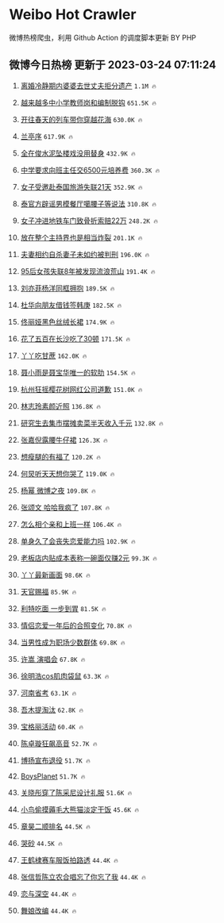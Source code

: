 # Weibo Hot Crawler 



微博热榜爬虫，利用 Github Action 的调度脚本更新 BY PHP 


## 微博今日热榜 更新于 2023-03-24 07:11:24 
1. [离婚冷静期内婆婆去世丈夫拒分遗产](https://s.weibo.com/weibo?q=%23%E7%A6%BB%E5%A9%9A%E5%86%B7%E9%9D%99%E6%9C%9F%E5%86%85%E5%A9%86%E5%A9%86%E5%8E%BB%E4%B8%96%E4%B8%88%E5%A4%AB%E6%8B%92%E5%88%86%E9%81%97%E4%BA%A7%23&t=31&band_rank=1&Refer=top) `1.1M 🔥` 

1. [越来越多中小学教师岗和编制脱钩](https://s.weibo.com/weibo?q=%23%E8%B6%8A%E6%9D%A5%E8%B6%8A%E5%A4%9A%E4%B8%AD%E5%B0%8F%E5%AD%A6%E6%95%99%E5%B8%88%E5%B2%97%E5%92%8C%E7%BC%96%E5%88%B6%E8%84%B1%E9%92%A9%23&t=31&band_rank=2&Refer=top) `651.5K 🔥` 

1. [开往春天的列车带你穿越花海](https://s.weibo.com/weibo?q=%23%E5%BC%80%E5%BE%80%E6%98%A5%E5%A4%A9%E7%9A%84%E5%88%97%E8%BD%A6%E5%B8%A6%E4%BD%A0%E7%A9%BF%E8%B6%8A%E8%8A%B1%E6%B5%B7%23&t=31&band_rank=3&Refer=top) `630.0K 🔥` 

1. [兰亭序](https://s.weibo.com/weibo?q=%23%E5%85%B0%E4%BA%AD%E5%BA%8F%23&t=31&band_rank=4&Refer=top) `617.9K 🔥` 

1. [全在俊水泥坠楼戏没用替身](https://s.weibo.com/weibo?q=%23%E5%85%A8%E5%9C%A8%E4%BF%8A%E6%B0%B4%E6%B3%A5%E5%9D%A0%E6%A5%BC%E6%88%8F%E6%B2%A1%E7%94%A8%E6%9B%BF%E8%BA%AB%23&t=31&band_rank=5&Refer=top) `432.9K 🔥` 

1. [中学要求向班主任交6500元培养费](https://s.weibo.com/weibo?q=%23%E4%B8%AD%E5%AD%A6%E8%A6%81%E6%B1%82%E5%90%91%E7%8F%AD%E4%B8%BB%E4%BB%BB%E4%BA%A46500%E5%85%83%E5%9F%B9%E5%85%BB%E8%B4%B9%23&t=31&band_rank=6&Refer=top) `360.3K 🔥` 

1. [女子受邀赴泰国旅游失联21天](https://s.weibo.com/weibo?q=%23%E5%A5%B3%E5%AD%90%E5%8F%97%E9%82%80%E8%B5%B4%E6%B3%B0%E5%9B%BD%E6%97%85%E6%B8%B8%E5%A4%B1%E8%81%9421%E5%A4%A9%23&t=31&band_rank=7&Refer=top) `352.9K 🔥` 

1. [泰官方辟谣男模餐厅噶腰子等说法](https://s.weibo.com/weibo?q=%23%E6%B3%B0%E5%AE%98%E6%96%B9%E8%BE%9F%E8%B0%A3%E7%94%B7%E6%A8%A1%E9%A4%90%E5%8E%85%E5%99%B6%E8%85%B0%E5%AD%90%E7%AD%89%E8%AF%B4%E6%B3%95%23&t=31&band_rank=8&Refer=top) `310.8K 🔥` 

1. [女子冲进地铁车门致骨折索赔22万](https://s.weibo.com/weibo?q=%23%E5%A5%B3%E5%AD%90%E5%86%B2%E8%BF%9B%E5%9C%B0%E9%93%81%E8%BD%A6%E9%97%A8%E8%87%B4%E9%AA%A8%E6%8A%98%E7%B4%A2%E8%B5%9422%E4%B8%87%23&t=31&band_rank=9&Refer=top) `248.2K 🔥` 

1. [放在整个主持界也是相当炸裂](https://s.weibo.com/weibo?q=%23%E6%94%BE%E5%9C%A8%E6%95%B4%E4%B8%AA%E4%B8%BB%E6%8C%81%E7%95%8C%E4%B9%9F%E6%98%AF%E7%9B%B8%E5%BD%93%E7%82%B8%E8%A3%82%23&t=31&band_rank=10&Refer=top) `201.1K 🔥` 

1. [夫妻相约自杀妻子未如约被判刑](https://s.weibo.com/weibo?q=%23%E5%A4%AB%E5%A6%BB%E7%9B%B8%E7%BA%A6%E8%87%AA%E6%9D%80%E5%A6%BB%E5%AD%90%E6%9C%AA%E5%A6%82%E7%BA%A6%E8%A2%AB%E5%88%A4%E5%88%91%23&t=31&band_rank=11&Refer=top) `196.0K 🔥` 

1. [95后女孩失联8年被发现流浪荒山](https://s.weibo.com/weibo?q=%2395%E5%90%8E%E5%A5%B3%E5%AD%A9%E5%A4%B1%E8%81%948%E5%B9%B4%E8%A2%AB%E5%8F%91%E7%8E%B0%E6%B5%81%E6%B5%AA%E8%8D%92%E5%B1%B1%23&t=31&band_rank=12&Refer=top) `191.4K 🔥` 

1. [刘亦菲杨洋同框拥抱](https://s.weibo.com/weibo?q=%23%E5%88%98%E4%BA%A6%E8%8F%B2%E6%9D%A8%E6%B4%8B%E5%90%8C%E6%A1%86%E6%8B%A5%E6%8A%B1%23&t=31&band_rank=13&Refer=top) `189.5K 🔥` 

1. [杜华向朋友借钱签韩庚](https://s.weibo.com/weibo?q=%23%E6%9D%9C%E5%8D%8E%E5%90%91%E6%9C%8B%E5%8F%8B%E5%80%9F%E9%92%B1%E7%AD%BE%E9%9F%A9%E5%BA%9A%23&t=31&band_rank=14&Refer=top) `182.5K 🔥` 

1. [佟丽娅黑色丝绒长裙](https://s.weibo.com/weibo?q=%23%E4%BD%9F%E4%B8%BD%E5%A8%85%E9%BB%91%E8%89%B2%E4%B8%9D%E7%BB%92%E9%95%BF%E8%A3%99%23&t=31&band_rank=15&Refer=top) `174.9K 🔥` 

1. [花了五百在长沙吃了30顿](https://s.weibo.com/weibo?q=%23%E8%8A%B1%E4%BA%86%E4%BA%94%E7%99%BE%E5%9C%A8%E9%95%BF%E6%B2%99%E5%90%83%E4%BA%8630%E9%A1%BF%23&t=31&band_rank=16&Refer=top) `171.5K 🔥` 

1. [丫丫吃甘蔗](https://s.weibo.com/weibo?q=%23%E4%B8%AB%E4%B8%AB%E5%90%83%E7%94%98%E8%94%97%23&t=31&band_rank=17&Refer=top) `162.0K 🔥` 

1. [聂小雨是聂宝华唯一的软肋](https://s.weibo.com/weibo?q=%23%E8%81%82%E5%B0%8F%E9%9B%A8%E6%98%AF%E8%81%82%E5%AE%9D%E5%8D%8E%E5%94%AF%E4%B8%80%E7%9A%84%E8%BD%AF%E8%82%8B%23&t=31&band_rank=18&Refer=top) `154.5K 🔥` 

1. [杭州狂摇樱花树网红公司道歉](https://s.weibo.com/weibo?q=%23%E6%9D%AD%E5%B7%9E%E7%8B%82%E6%91%87%E6%A8%B1%E8%8A%B1%E6%A0%91%E7%BD%91%E7%BA%A2%E5%85%AC%E5%8F%B8%E9%81%93%E6%AD%89%23&t=31&band_rank=19&Refer=top) `151.0K 🔥` 

1. [林志玲素颜近照](https://s.weibo.com/weibo?q=%23%E6%9E%97%E5%BF%97%E7%8E%B2%E7%B4%A0%E9%A2%9C%E8%BF%91%E7%85%A7%23&t=31&band_rank=20&Refer=top) `136.8K 🔥` 

1. [研究生去集市摆摊卖菜半天收入千元](https://s.weibo.com/weibo?q=%23%E7%A0%94%E7%A9%B6%E7%94%9F%E5%8E%BB%E9%9B%86%E5%B8%82%E6%91%86%E6%91%8A%E5%8D%96%E8%8F%9C%E5%8D%8A%E5%A4%A9%E6%94%B6%E5%85%A5%E5%8D%83%E5%85%83%23&t=31&band_rank=21&Refer=top) `132.8K 🔥` 

1. [张嘉倪露腰牛仔裙](https://s.weibo.com/weibo?q=%23%E5%BC%A0%E5%98%89%E5%80%AA%E9%9C%B2%E8%85%B0%E7%89%9B%E4%BB%94%E8%A3%99%23&t=31&band_rank=22&Refer=top) `126.3K 🔥` 

1. [想瘦腿的有福了](https://s.weibo.com/weibo?q=%23%E6%83%B3%E7%98%A6%E8%85%BF%E7%9A%84%E6%9C%89%E7%A6%8F%E4%BA%86%23&t=31&band_rank=23&Refer=top) `120.2K 🔥` 

1. [何炅听天天想你哭了](https://s.weibo.com/weibo?q=%23%E4%BD%95%E7%82%85%E5%90%AC%E5%A4%A9%E5%A4%A9%E6%83%B3%E4%BD%A0%E5%93%AD%E4%BA%86%23&t=31&band_rank=24&Refer=top) `119.0K 🔥` 

1. [杨幂 微博之夜](https://s.weibo.com/weibo?q=%E6%9D%A8%E5%B9%82%20%E5%BE%AE%E5%8D%9A%E4%B9%8B%E5%A4%9C&t=31&band_rank=25&Refer=top) `109.8K 🔥` 

1. [张颂文 哈哈我疯了](https://s.weibo.com/weibo?q=%E5%BC%A0%E9%A2%82%E6%96%87%20%E5%93%88%E5%93%88%E6%88%91%E7%96%AF%E4%BA%86&t=31&band_rank=26&Refer=top) `107.8K 🔥` 

1. [怎么相个亲和上班一样](https://s.weibo.com/weibo?q=%23%E6%80%8E%E4%B9%88%E7%9B%B8%E4%B8%AA%E4%BA%B2%E5%92%8C%E4%B8%8A%E7%8F%AD%E4%B8%80%E6%A0%B7%23&t=31&band_rank=27&Refer=top) `106.4K 🔥` 

1. [单身久了会丧失恋爱能力吗](https://s.weibo.com/weibo?q=%23%E5%8D%95%E8%BA%AB%E4%B9%85%E4%BA%86%E4%BC%9A%E4%B8%A7%E5%A4%B1%E6%81%8B%E7%88%B1%E8%83%BD%E5%8A%9B%E5%90%97%23&t=31&band_rank=28&Refer=top) `102.9K 🔥` 

1. [老板店内贴成本表称一碗面仅赚2元](https://s.weibo.com/weibo?q=%23%E8%80%81%E6%9D%BF%E5%BA%97%E5%86%85%E8%B4%B4%E6%88%90%E6%9C%AC%E8%A1%A8%E7%A7%B0%E4%B8%80%E7%A2%97%E9%9D%A2%E4%BB%85%E8%B5%9A2%E5%85%83%23&t=31&band_rank=29&Refer=top) `99.3K 🔥` 

1. [丫丫最新画面](https://s.weibo.com/weibo?q=%23%E4%B8%AB%E4%B8%AB%E6%9C%80%E6%96%B0%E7%94%BB%E9%9D%A2%23&t=31&band_rank=30&Refer=top) `98.6K 🔥` 

1. [天官赐福](https://s.weibo.com/weibo?q=%E5%A4%A9%E5%AE%98%E8%B5%90%E7%A6%8F&t=31&band_rank=31&Refer=top) `85.9K 🔥` 

1. [利特吃面 一步到胃](https://s.weibo.com/weibo?q=%E5%88%A9%E7%89%B9%E5%90%83%E9%9D%A2%20%E4%B8%80%E6%AD%A5%E5%88%B0%E8%83%83&t=31&band_rank=32&Refer=top) `81.5K 🔥` 

1. [情侣恋爱一年后的合照变化](https://s.weibo.com/weibo?q=%23%E6%83%85%E4%BE%A3%E6%81%8B%E7%88%B1%E4%B8%80%E5%B9%B4%E5%90%8E%E7%9A%84%E5%90%88%E7%85%A7%E5%8F%98%E5%8C%96%23&t=31&band_rank=33&Refer=top) `70.8K 🔥` 

1. [当男性成为职场少数群体](https://s.weibo.com/weibo?q=%23%E5%BD%93%E7%94%B7%E6%80%A7%E6%88%90%E4%B8%BA%E8%81%8C%E5%9C%BA%E5%B0%91%E6%95%B0%E7%BE%A4%E4%BD%93%23&t=31&band_rank=34&Refer=top) `69.8K 🔥` 

1. [许嵩 演唱会](https://s.weibo.com/weibo?q=%E8%AE%B8%E5%B5%A9%20%E6%BC%94%E5%94%B1%E4%BC%9A&t=31&band_rank=35&Refer=top) `67.8K 🔥` 

1. [徐明浩cos肌肉袋鼠](https://s.weibo.com/weibo?q=%23%E5%BE%90%E6%98%8E%E6%B5%A9cos%E8%82%8C%E8%82%89%E8%A2%8B%E9%BC%A0%23&t=31&band_rank=36&Refer=top) `63.3K 🔥` 

1. [河南省考](https://s.weibo.com/weibo?q=%E6%B2%B3%E5%8D%97%E7%9C%81%E8%80%83&t=31&band_rank=37&Refer=top) `63.1K 🔥` 

1. [吾木提淘汰](https://s.weibo.com/weibo?q=%E5%90%BE%E6%9C%A8%E6%8F%90%E6%B7%98%E6%B1%B0&t=31&band_rank=38&Refer=top) `62.8K 🔥` 

1. [宝格丽活动](https://s.weibo.com/weibo?q=%23%E5%AE%9D%E6%A0%BC%E4%B8%BD%E6%B4%BB%E5%8A%A8%23&t=31&band_rank=39&Refer=top) `60.4K 🔥` 

1. [陈卓璇狂飙高音](https://s.weibo.com/weibo?q=%23%E9%99%88%E5%8D%93%E7%92%87%E7%8B%82%E9%A3%99%E9%AB%98%E9%9F%B3%23&t=31&band_rank=40&Refer=top) `52.7K 🔥` 

1. [博扬宣布退役](https://s.weibo.com/weibo?q=%23%E5%8D%9A%E6%89%AC%E5%AE%A3%E5%B8%83%E9%80%80%E5%BD%B9%23&t=31&band_rank=41&Refer=top) `51.7K 🔥` 

1. [BoysPlanet](https://s.weibo.com/weibo?q=BoysPlanet&t=31&band_rank=42&Refer=top) `51.7K 🔥` 

1. [关晓彤穿了陈采尼设计礼服](https://s.weibo.com/weibo?q=%23%E5%85%B3%E6%99%93%E5%BD%A4%E7%A9%BF%E4%BA%86%E9%99%88%E9%87%87%E5%B0%BC%E8%AE%BE%E8%AE%A1%E7%A4%BC%E6%9C%8D%23&t=31&band_rank=43&Refer=top) `51.6K 🔥` 

1. [小鸟偷摸薅毛大熊猫淡定干饭](https://s.weibo.com/weibo?q=%23%E5%B0%8F%E9%B8%9F%E5%81%B7%E6%91%B8%E8%96%85%E6%AF%9B%E5%A4%A7%E7%86%8A%E7%8C%AB%E6%B7%A1%E5%AE%9A%E5%B9%B2%E9%A5%AD%23&t=31&band_rank=44&Refer=top) `45.6K 🔥` 

1. [章昊二顺排名](https://s.weibo.com/weibo?q=%E7%AB%A0%E6%98%8A%E4%BA%8C%E9%A1%BA%E6%8E%92%E5%90%8D&t=31&band_rank=45&Refer=top) `44.5K 🔥` 

1. [哭砂](https://s.weibo.com/weibo?q=%E5%93%AD%E7%A0%82&t=31&band_rank=46&Refer=top) `44.5K 🔥` 

1. [王鹤棣赛车服饭拍路透](https://s.weibo.com/weibo?q=%23%E7%8E%8B%E9%B9%A4%E6%A3%A3%E8%B5%9B%E8%BD%A6%E6%9C%8D%E9%A5%AD%E6%8B%8D%E8%B7%AF%E9%80%8F%23&t=31&band_rank=47&Refer=top) `44.4K 🔥` 

1. [张信哲陈立农合唱忘了你忘了我](https://s.weibo.com/weibo?q=%23%E5%BC%A0%E4%BF%A1%E5%93%B2%E9%99%88%E7%AB%8B%E5%86%9C%E5%90%88%E5%94%B1%E5%BF%98%E4%BA%86%E4%BD%A0%E5%BF%98%E4%BA%86%E6%88%91%23&t=31&band_rank=48&Refer=top) `44.4K 🔥` 

1. [恋与深空](https://s.weibo.com/weibo?q=%23%E6%81%8B%E4%B8%8E%E6%B7%B1%E7%A9%BA%23&t=31&band_rank=49&Refer=top) `44.4K 🔥` 

1. [舞娘改编](https://s.weibo.com/weibo?q=%E8%88%9E%E5%A8%98%E6%94%B9%E7%BC%96&t=31&band_rank=50&Refer=top) `44.4K 🔥` 

